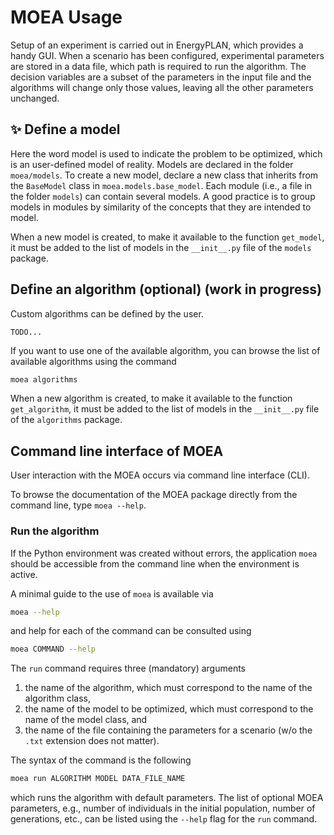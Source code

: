 
# MOEA Usage

Setup of an experiment is carried out in EnergyPLAN, which provides a handy GUI.
When a scenario has been configured, experimental parameters are stored in a data file, which path is required to run the algorithm.
The decision variables are a subset of the parameters in the input file and the algorithms will change only those values, leaving all the other parameters unchanged.

## :sparkles: Define a model

Here the word model is used to indicate the problem to be optimized, which is an user-defined model of reality.
Models are declared in the folder ``moea/models``.
To create a new model, declare a new class that inherits from the ``BaseModel`` class in ``moea.models.base_model``.
Each module (i.e., a file in the folder ``models``) can contain several models.
A good practice is to group models in modules by similarity of the concepts that they are intended to model.

When a new model is created, to make it available to the function ``get_model``, it must be added to the list of models in the ``__init__.py`` file of the ``models`` package.

## Define an algorithm (optional) (work in progress)

Custom algorithms can be defined by the user.

    TODO...

If you want to use one of the available algorithm, you can browse the list of available algorithms using the command

```bash
moea algorithms
```

When a new algorithm is created, to make it available to the function ``get_algorithm``, it must be added to the list of models in the ``__init__.py`` file of the ``algorithms`` package.

## Command line interface of MOEA

User interaction with the MOEA occurs via command line interface (CLI).

To browse the documentation of the MOEA package directly from the command line,
type ``moea --help``.

### Run the algorithm

If the Python environment was created without errors, the application ``moea`` should be accessible from the command line when the environment is active.

A minimal guide to the use of ``moea`` is available via

```bash
moea --help
```

and help for each of the command can be consulted using

```bash
moea COMMAND --help
```

The ``run`` command requires three (mandatory) arguments

1. the name of the algorithm, which must correspond to the name of the algorithm class,
2. the name of the model to be optimized, which must correspond to the name of the model class, and
3. the name of the file containing the parameters for a scenario (w/o the ``.txt`` extension does not matter).

The syntax of the command is the following

```bash
moea run ALGORITHM MODEL DATA_FILE_NAME
```
which runs the algorithm with default parameters.
The list of optional MOEA parameters, e.g., number of individuals in the initial population, number of generations, etc., can be listed using the ``--help`` flag for the ``run`` command.
